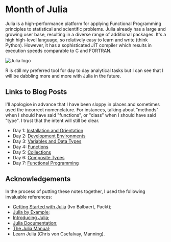 # Month of Julia

Julia is a high-performance platform for applying Functional Programming principles to statistical and scientific problems. Julia already has a large and growing user base, resulting in a diverse range of additional packages. It's a high high-level language, so relatively easy to learn and write (think Python). However, it has a sophisticated JIT compiler which results in execution speeds comparable to C and FORTRAN.

![Julia logo](http://www.exegetic.biz/blog/wp-content/uploads/2015/08/Julia-Logo.png "Julia!")

R is still my preferred tool for day to day analytical tasks but I can see that I will be dabbling more and more with Julia in the future.

## Links to Blog Posts

I'll apologise in advance that I have been sloppy in places and sometimes used the incorrect nomenclature. For
instances, talking about "methods" when I should have said "functions", or "class" when I should have said "type".
I trust that the intent will still be clear.

- Day 1: [Installation and Orientation](http://wp.me/p3pzmk-td "Getting Julia installed and running.")
- Day 2: [Development Environments](http://wp.me/p3pzmk-tv "Environments for working on Julia code.")
- Day 3: [Variables and Data Types](http://wp.me/p3pzmk-u1 "Integers, strings, etc.")
- Day 4: [Functions](http://wp.me/p3pzmk-tB "Creating structure with functions.")
- Day 5: [Collections](http://wp.me/p3pzmk-vk "Groups of things.")
- Day 6: [Composite Types](http://wp.me/p3pzmk-vv "Build your own funky types.")
- Day 7: [Functional Programming](http://wp.me/p3pzmk-wG "Functions on functions.")

## Acknowledgements

In the process of putting these notes together, I used the following invaluable references:
<ul>
<li> <a href="https://www.packtpub.com/application-development/getting-started-julia-programming">Getting Started with Julia</a> (Ivo Balbaert, Packt);
<li> <a href="http://samuelcolvin.github.io/JuliaByExample/">Julia by Example</a>;
<li> <a href="https://en.wikibooks.org/wiki/Introducing_Julia">Introducing Julia</a>;
<li> <a href="http://julialang.org/learning/">Julia Documentation</a>;
<li> <a href="http://julia.readthedocs.org/en/latest/manual/">The Julia Manual</a>;
<li> Learn Julia (Chris von Csefalvay, Manning).
</ul>
